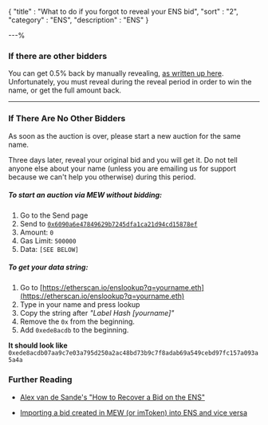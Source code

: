 {
"title"       : "What to do if you forgot to reveal your ENS bid",
"sort"        : "2",
"category"    : "ENS",
"description" : "ENS"
}

---%


### If there are other bidders

You can get 0.5% back by manually revealing, [as written up here](https://myetherwallet.github.io/knowledge-base/manually-revealing-ens-bids). Unfortunately, you must reveal during the reveal period in order to win  the name, or get the full amount back.

---

### If There Are No Other Bidders

As soon as the auction is over, please start a new auction for the same name.

Three days later, reveal your original bid and you will get it. Do not tell anyone else about your name (unless you are emailing us for support because we can't help you otherwise) during this period.

##### To start an auction via MEW without bidding:

1.  Go to the Send page
2.  Send to [`0x6090a6e47849629b7245dfa1ca21d94cd15878ef`](https://etherscan.io/address/0x6090a6e47849629b7245dfa1ca21d94cd15878ef)
3.  Amount: `0`
4.  Gas Limit: `500000`
5.  Data: `[SEE BELOW]`

##### To get your data string:

1.  Go to [https://etherscan.io/enslookup?q=yourname.eth](https://etherscan.io/enslookup?q=yourname.eth)
2.  Type in your name and press lookup
3.  Copy the string after _"Label Hash [yourname]"_
4.  Remove the `0x` from the beginning.
5.  Add `0xede8acdb` to the beginning.

**It should look like** `0xede8acdb07aa9c7e03a795d250a2ac48bd73b9c7f8adab69a549cebd97fc157a093a5a4a`

### Further Reading

- [Alex van de Sande's "How to Recover a Bid on the ENS"](https://gist.github.com/alexvandesande/1c48dfbb330d67aeb79bc5b1103c6abe)

- [Importing a bid created in MEW (or imToken) into ENS and vice versa](https://medium.com/@nhirsch/importing-a-bid-created-in-mew-into-ens-and-vice-versa-60b31a174e98)
